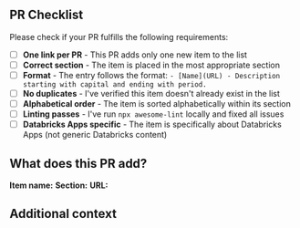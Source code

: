 ## PR Checklist

Please check if your PR fulfills the following requirements:

- [ ] **One link per PR** - This PR adds only one new item to the list
- [ ] **Correct section** - The item is placed in the most appropriate section
- [ ] **Format** - The entry follows the format: `- [Name](URL) - Description starting with capital and ending with period.`
- [ ] **No duplicates** - I've verified this item doesn't already exist in the list
- [ ] **Alphabetical order** - The item is sorted alphabetically within its section
- [ ] **Linting passes** - I've run `npx awesome-lint` locally and fixed all issues
- [ ] **Databricks Apps specific** - The item is specifically about Databricks Apps (not generic Databricks content)

## What does this PR add?

**Item name:** 
**Section:** 
**URL:** 

## Additional context

<!-- Add any other context, screenshots, or considerations here -->